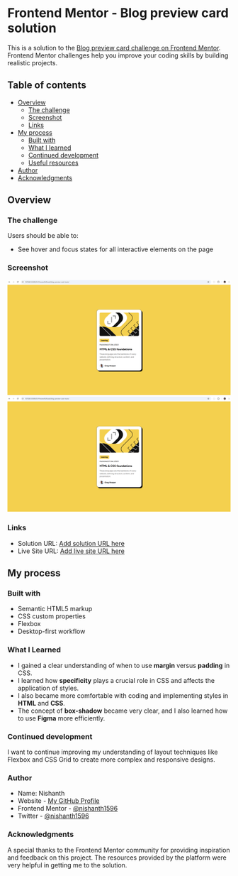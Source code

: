 # Frontend Mentor - Blog preview card solution

This is a solution to the [Blog preview card challenge on Frontend Mentor](https://www.frontendmentor.io/challenges/blog-preview-card-ckPaj01IcS). Frontend Mentor challenges help you improve your coding skills by building realistic projects.

## Table of contents

- [Overview](#overview)
  - [The challenge](#the-challenge)
  - [Screenshot](#screenshot)
  - [Links](#links)
- [My process](#my-process)
  - [Built with](#built-with)
  - [What I learned](#what-i-learned)
  - [Continued development](#continued-development)
  - [Useful resources](#useful-resources)
- [Author](#author)
- [Acknowledgments](#acknowledgments)

## Overview

### The challenge

Users should be able to:

- See hover and focus states for all interactive elements on the page

### Screenshot

![Here’s a screenshot of the Blog Preview Card:](./screenshot.jpg)
![Also, here’s a screenshot showing the card in a hover state for the **HTML & CSS foundations** article:](./screenshot.jpg)

### Links

- Solution URL: [Add solution URL here](https://github.com/nishanth1596/Frontend-Mentor-Challenges/tree/Preview-card)
- Live Site URL: [Add live site URL here](https://6751ab3b19a0303712286607--frontendpreview-card.netlify.app/)

## My process

### Built with

- Semantic HTML5 markup
- CSS custom properties
- Flexbox
- Desktop-first workflow

### What I Learned

- I gained a clear understanding of when to use **margin** versus **padding** in CSS.
- I learned how **specificity** plays a crucial role in CSS and affects the application of styles.
- I also became more comfortable with coding and implementing styles in **HTML** and **CSS**.
- The concept of **box-shadow** became very clear, and I also learned how to use **Figma** more efficiently.

### Continued development

I want to continue improving my understanding of layout techniques like Flexbox and CSS Grid to create more complex and responsive designs.

### Author

- Name: Nishanth
- Website - [My GitHub Profile](https://github.com/nishanth1596)
- Frontend Mentor - [@nishanth1596](https://www.frontendmentor.io/profile/nishanth1596)
- Twitter - [@nishanth1596](https://x.com/nishanth1596)

### Acknowledgments

A special thanks to the Frontend Mentor community for providing inspiration and feedback on this project. The resources provided by the platform were very helpful in getting me to the solution.
